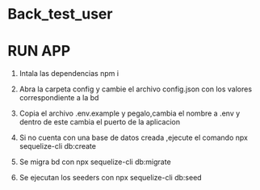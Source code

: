 # Back_test_user
 


# RUN APP

1) Intala las dependencias
    npm i

2) Abra la carpeta config y cambie el archivo config.json con los valores correspondiente a la bd

3) Copia el archivo .env.example y pegalo,cambia el nombre a .env y dentro de este cambia el puerto de la aplicacion

4) Si no cuenta con una base de datos creada ,ejecute el comando 
    npx sequelize-cli db:create

5) Se migra bd con 
    npx sequelize-cli db:migrate

6) Se ejecutan los seeders con 
    npx sequelize-cli db:seed
